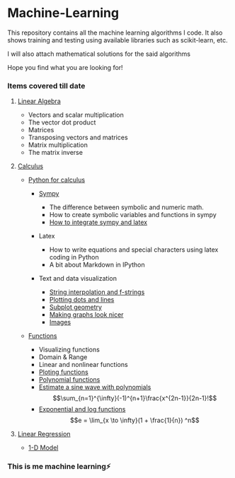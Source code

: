 # Machine-Learning

This repository contains all the machine learning algorithms I code. It also shows training and testing using available libraries such as scikit-learn, etc.

I will also attach mathematical solutions for the said algorithms

Hope you find what you are looking for!

### Items covered till date
1. [Linear Algebra](https://github.com/dennismwagiru/machine-learning/tree/main/linear%20algebra)
   - Vectors and scalar multiplication
   - The vector dot product
   - Matrices
   - Transposing vectors and matrices
   - Matrix multiplication
   - The matrix inverse

2. [Calculus](https://github.com/dennismwagiru/machine-learning/tree/main/calculus)
   - [Python for calculus](https://github.com/dennismwagiru/machine-learning/tree/main/calculus/python-intro)
   
      - [Sympy](https://github.com/dennismwagiru/machine-learning/blob/main/calculus/python-intro/sympy.ipynb)
         - The difference between symbolic and numeric math.
         - How to create symbolic variables and functions in sympy
         - [How to integrate sympy and latex](https://github.com/dennismwagiru/machine-learning/blob/main/calculus/python-intro/sympy-2.ipynb)

      - Latex
         - How to write equations and special characters using latex coding in Python
         - A bit about Markdown in IPython

      - Text and data visualization
         - [String interpolation and f-strings](https://github.com/dennismwagiru/machine-learning/blob/main/calculus/python-intro/String%20interpolation%20and%20f-strings.ipynb)
         - [Plotting dots and lines](https://github.com/dennismwagiru/machine-learning/blob/main/calculus/python-intro/Plotting%20dots%20and%20lines.ipynb)
         - [Subplot geometry](https://github.com/dennismwagiru/machine-learning/blob/main/calculus/python-intro/Plotting%20dots%20and%20lines.ipynb)
         - [Making graphs look nicer](https://github.com/dennismwagiru/machine-learning/blob/main/calculus/python-intro/Plotting%20dots%20and%20lines.ipynb)
         - [Images](https://github.com/dennismwagiru/machine-learning/blob/main/calculus/python-intro/Plotting%20dots%20and%20lines.ipynb)

   - [Functions](https://github.com/dennismwagiru/machine-learning/tree/main/calculus/functions)
      - Visualizing functions
      - Domain & Range
      - Linear and nonlinear functions
      - [Ploting functions](https://github.com/dennismwagiru/machine-learning/blob/main/calculus/functions/ploting-functions.ipynb) 
      - [Polynomial functions](https://github.com/dennismwagiru/machine-learning/blob/main/calculus/functions/polynomials.ipynb) 
      - [Estimate a sine wave with polynomials](https://github.com/dennismwagiru/machine-learning/blob/main/calculus/functions/estimate-sine-wave.ipynb)
      $$\sum_{n=1}^{\infty}(-1)^{n+1}\frac{x^{2n-1}}{2n-1}!$$ 
      - [Exponential and log functions](https://github.com/dennismwagiru/machine-learning/blob/main/calculus/functions/exponential-and-log-functions.ipynb)
    $$e = \lim_{x \to \infty}(1 + \frac{1}{n}) ^n$$


3. [Linear Regression](https://github.com/dennismwagiru/machine-learning/tree/main/linear-regression)
   - [1-D Model](https://github.com/dennismwagiru/machine-learning/tree/main/linear-regression/1d-model)



### This is me machine learning⚡️
